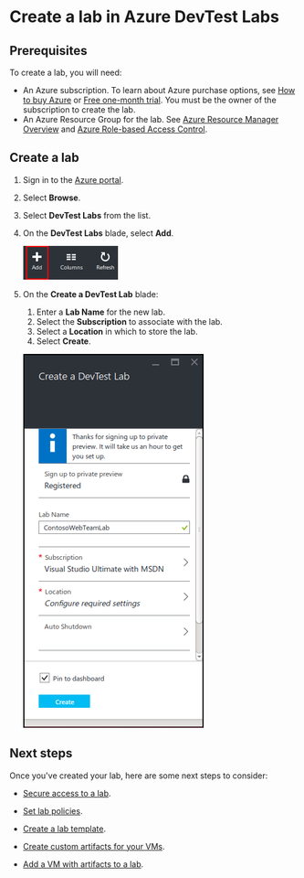 <properties
	pageTitle="Create a lab in DevTest Labs | Microsoft Azure"
	description="Create a new lab in DevTest Labs for virtual machines"
	services="devtest-lab,virtual-machines"
	documentationCenter="na"
	authors="tomarcher"
	manager="douge"
	editor=""/>

<tags
	ms.service="devtest-lab"
	ms.workload="na"
	ms.tgt_pltfrm="na"
	ms.devlang="na"
	ms.topic="get-started-article"
	ms.date="06/01/2016"
	ms.author="tarcher"/>

# Create a lab in Azure DevTest Labs

## Prerequisites

To create a lab, you will need:

- An Azure subscription. To learn about Azure purchase options, see [How to buy Azure](https://azure.microsoft.com/pricing/purchase-options/) or [Free one-month trial](https://azure.microsoft.com/pricing/free-trial/). You must be the owner of the subscription to create the lab.
- An Azure Resource Group for the lab. See [Azure Resource Manager Overview](../resource-group-overview.md) and [Azure Role-based Access Control](../active-directory/role-based-access-control-configure.md).

## Create a lab

1. Sign in to the [Azure portal](http://go.microsoft.com/fwlink/p/?LinkID=525040).

1. Select **Browse**.

1. Select **DevTest Labs** from the list.

1. On the **DevTest Labs** blade, select **Add**.

    ![Add a lab](./media/devtest-lab-create-lab/add-lab-button.png)

1. On the **Create a DevTest Lab** blade:

    1. Enter a **Lab Name** for the new lab.
    1. Select the **Subscription** to associate with the lab.
    1. Select a **Location** in which to store the lab.
    1. Select **Create**.

    ![Create a lab blade](./media/devtest-lab-create-lab/create-devtestlab-blade.png)

## Next steps

Once you've created your lab, here are some next steps to consider:

- [Secure access to a lab](devtest-lab-add-devtest-user.md).

- [Set lab policies](devtest-lab-set-lab-policy.md).

- [Create a lab template](devtest-lab-create-template.md).

- [Create custom artifacts for your VMs](devtest-lab-artifact-author.md).

- [Add a VM with artifacts to a lab](devtest-lab-add-vm-with-artifacts.md).